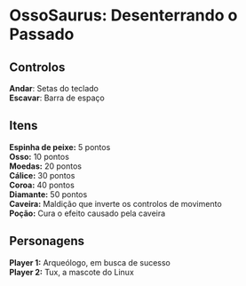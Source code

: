 # OssoSaurus: Desenterrando o Passado

## Controlos

**Andar**: Setas do teclado\
**Escavar**: Barra de espaço

## Itens

**Espinha de peixe:** 5 pontos\
**Osso:** 10 pontos\
**Moedas:** 20 pontos\
**Cálice:** 30 pontos\
**Coroa:** 40 pontos\
**Diamante:** 50 pontos\
**Caveira:** Maldição que inverte os controlos de movimento\
**Poção:** Cura o efeito causado pela caveira

## Personagens

**Player 1:** Arqueólogo, em busca de sucesso\
**Player 2:** Tux, a mascote do Linux
